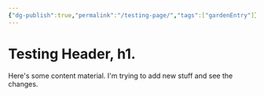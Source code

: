 ```yaml
---
{"dg-publish":true,"permalink":"/testing-page/","tags":["gardenEntry"]}
---
```


# Testing Header, h1.

Here's some content material.  I'm trying to add new stuff and see the changes.
